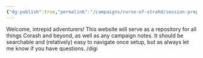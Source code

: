 ```yaml
---
{"dg-publish":true,"permalink":"/campaigns/curse-of-strahd/session-prep/session-0/","tags":["gardenEntry"]}
---
```


Welcome, intrepid adventurers! This website will serve as a repository for all things Corash and beyond, as well as any campaign notes. It should be searchable and (relatively) easy to navigate once setup, but as always let me know if you have questions.
/digi